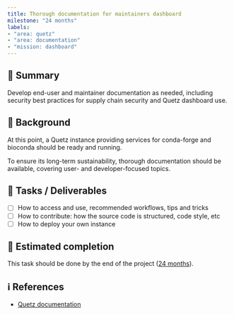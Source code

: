 ```yaml
---
title: Thorough documentation for maintainers dashboard
milestone: "24 months"
labels:
- "area: quetz"
- "area: documentation"
- "mission: dashboard"
---
```


## 📌 Summary

Develop end-user and maintainer documentation as needed, including security best practices for supply chain security and Quetz dashboard use.

## 📝 Background

At this point, a Quetz instance providing services for conda-forge and bioconda should be ready and running.

To ensure its long-term sustainability, thorough documentation should be available, covering user- and developer-focused topics.

## 🚀 Tasks / Deliverables

- [ ] How to access and use, recommended workflows, tips and tricks
- [ ] How to contribute: how the source code is structured, code style, etc
- [ ] How to deploy your own instance

## 📅 Estimated completion

This task should be done by the end of the project ([24 months](__MILESTONE_URL__)).

## ℹ️ References

- [Quetz documentation](https://quetz.readthedocs.io)
